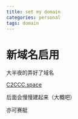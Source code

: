 ```yaml
---
title: set my domain
categories: personal
tags: domain
---
```


# 新域名启用

大半夜的弄好了域名

[C2CCC.space](http://C2CCC.space)

后面会慢慢建起来（大概吧）

亦可赛艇